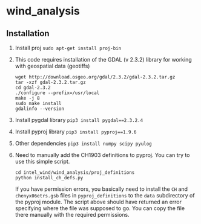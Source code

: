 # wind_analysis

## Installation

1. Install proj
    `sudo apt-get install proj-bin`

2. This code requires installation of the GDAL (v 2.3.2) library for working with geospatial data (geotiffs)
    ~~~
    wget http://download.osgeo.org/gdal/2.3.2/gdal-2.3.2.tar.gz
    tar -xzf gdal-2.3.2.tar.gz
    cd gdal-2.3.2
    ./configure --prefix=/usr/local
    make -j 8
    sudo make install
    gdalinfo --version
    ~~~

3. Install pygdal library
    `pip3 install pygdal==2.3.2.4`
    
4. Install pyproj library
    `pip3 install pyproj==1.9.6`  

5. Other dependencies
    `pip3 install numpy scipy pyulog`

6. Need to manually add the CH1903 definitions to pyproj. You can try to use this simple script.
    ~~~
    cd intel_wind/wind_analysis/proj_definitions
    python install_ch_defs.py
    ~~~
    If you have permission errors, you basically need to install the `CH` and `chenyx06etrs.gsb` files in `pyproj_definitions` to the `data` subdirectory of the pyproj module. The script above should have returned an error specifying where the file was supposed to go. You can copy the file there manually with the required permissions.
    